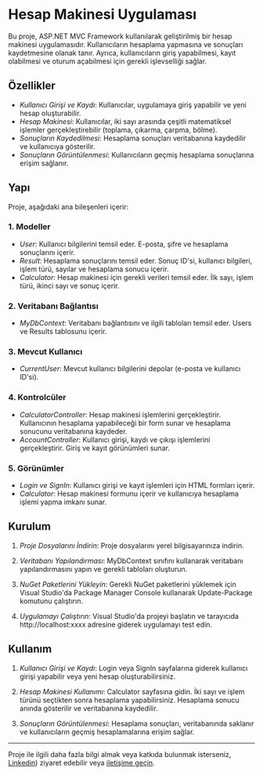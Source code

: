 # Hesap Makinesi Uygulaması

Bu proje, ASP.NET MVC Framework kullanılarak geliştirilmiş bir hesap makinesi uygulamasıdır. Kullanıcıların hesaplama yapmasına ve sonuçları kaydetmesine olanak tanır. Ayrıca, kullanıcıların giriş yapabilmesi, kayıt olabilmesi ve oturum açabilmesi için gerekli işlevselliği sağlar.

## Özellikler

- *Kullanıcı Girişi ve Kaydı*: Kullanıcılar, uygulamaya giriş yapabilir ve yeni hesap oluşturabilir.
- *Hesap Makinesi*: Kullanıcılar, iki sayı arasında çeşitli matematiksel işlemler gerçekleştirebilir (toplama, çıkarma, çarpma, bölme).
- *Sonuçların Kaydedilmesi*: Hesaplama sonuçları veritabanına kaydedilir ve kullanıcıya gösterilir.
- *Sonuçların Görüntülenmesi*: Kullanıcıların geçmiş hesaplama sonuçlarına erişim sağlanır.

## Yapı

Proje, aşağıdaki ana bileşenleri içerir:

### 1. Modeller

- *User*: Kullanıcı bilgilerini temsil eder. E-posta, şifre ve hesaplama sonuçlarını içerir.
- *Result*: Hesaplama sonuçlarını temsil eder. Sonuç ID'si, kullanıcı bilgileri, işlem türü, sayılar ve hesaplama sonucu içerir.
- *Calculator*: Hesap makinesi için gerekli verileri temsil eder. İlk sayı, işlem türü, ikinci sayı ve sonuç içerir.

### 2. Veritabanı Bağlantısı

- *MyDbContext*: Veritabanı bağlantısını ve ilgili tabloları temsil eder. Users ve Results tablosunu içerir.

### 3. Mevcut Kullanıcı

- *CurrentUser*: Mevcut kullanıcı bilgilerini depolar (e-posta ve kullanıcı ID'si).

### 4. Kontrolcüler

- *CalculatorController*: Hesap makinesi işlemlerini gerçekleştirir. Kullanıcının hesaplama yapabileceği bir form sunar ve hesaplama sonucunu veritabanına kaydeder.
- *AccountController*: Kullanıcı girişi, kaydı ve çıkışı işlemlerini gerçekleştirir. Giriş ve kayıt görünümleri sunar.

### 5. Görünümler

- *Login ve SignIn*: Kullanıcı girişi ve kayıt işlemleri için HTML formları içerir.
- *Calculator*: Hesap makinesi formunu içerir ve kullanıcıya hesaplama işlemi yapma imkanı sunar.

## Kurulum

1. *Proje Dosyalarını İndirin*: Proje dosyalarını yerel bilgisayarınıza indirin.

2. *Veritabanı Yapılandırması*: MyDbContext sınıfını kullanarak veritabanı yapılandırmasını yapın ve gerekli tabloları oluşturun.

3. *NuGet Paketlerini Yükleyin*: Gerekli NuGet paketlerini yüklemek için Visual Studio'da Package Manager Console kullanarak Update-Package komutunu çalıştırın.

4. *Uygulamayı Çalıştırın*: Visual Studio'da projeyi başlatın ve tarayıcıda http://localhost:xxxx adresine giderek uygulamayı test edin.

## Kullanım

1. *Kullanıcı Girişi ve Kaydı*: Login veya SignIn sayfalarına giderek kullanıcı girişi yapabilir veya yeni hesap oluşturabilirsiniz.

2. *Hesap Makinesi Kullanımı*: Calculator sayfasına gidin. İki sayı ve işlem türünü seçtikten sonra hesaplama yapabilirsiniz. Hesaplama sonucu anında gösterilir ve veritabanına kaydedilir.

3. *Sonuçların Görüntülenmesi*: Hesaplama sonuçları, veritabanında saklanır ve kullanıcıların geçmiş hesaplamalarına erişim sağlar.

---

Proje ile ilgili daha fazla bilgi almak veya katkıda bulunmak isterseniz, [Linkedin](https://www.linkedin.com/in/ibrahimsezginim)) ziyaret edebilir veya [iletişime geçin](mailto:benibrahimsezgin@outlook.com).
